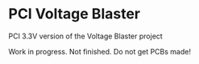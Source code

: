 # PCI Voltage Blaster
 PCI 3.3V version of the Voltage Blaster project

Work in progress. Not finished. Do not get PCBs made!
